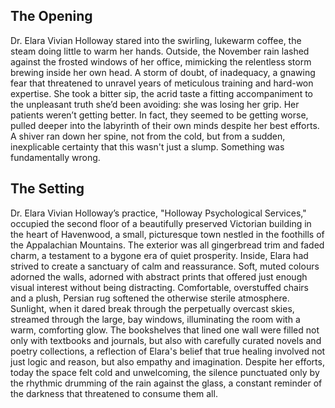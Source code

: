 ## The Opening

Dr. Elara Vivian Holloway stared into the swirling, lukewarm coffee, the steam doing little to warm her hands. Outside, the November rain lashed against the frosted windows of her office, mimicking the relentless storm brewing inside her own head. A storm of doubt, of inadequacy, a gnawing fear that threatened to unravel years of meticulous training and hard-won expertise. She took a bitter sip, the acrid taste a fitting accompaniment to the unpleasant truth she’d been avoiding: she was losing her grip. Her patients weren’t getting better. In fact, they seemed to be getting worse, pulled deeper into the labyrinth of their own minds despite her best efforts. A shiver ran down her spine, not from the cold, but from a sudden, inexplicable certainty that this wasn't just a slump. Something was fundamentally wrong.

## The Setting

Dr. Elara Vivian Holloway’s practice, "Holloway Psychological Services," occupied the second floor of a beautifully preserved Victorian building in the heart of Havenwood, a small, picturesque town nestled in the foothills of the Appalachian Mountains. The exterior was all gingerbread trim and faded charm, a testament to a bygone era of quiet prosperity. Inside, Elara had strived to create a sanctuary of calm and reassurance. Soft, muted colours adorned the walls, adorned with abstract prints that offered just enough visual interest without being distracting. Comfortable, overstuffed chairs and a plush, Persian rug softened the otherwise sterile atmosphere. Sunlight, when it dared break through the perpetually overcast skies, streamed through the large, bay windows, illuminating the room with a warm, comforting glow. The bookshelves that lined one wall were filled not only with textbooks and journals, but also with carefully curated novels and poetry collections, a reflection of Elara's belief that true healing involved not just logic and reason, but also empathy and imagination. Despite her efforts, today the space felt cold and unwelcoming, the silence punctuated only by the rhythmic drumming of the rain against the glass, a constant reminder of the darkness that threatened to consume them all.
